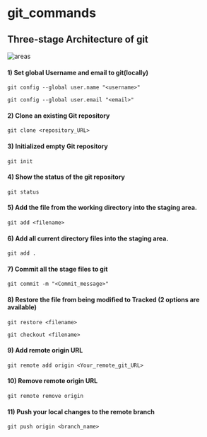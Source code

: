 # git_commands


## Three-stage Architecture of git

![areas](https://github.com/DhanashriSaner/git_commands/assets/88526990/2db1b30f-5542-44b3-8775-64c54f4af283)

#### 1) Set global Username and email to git(locally)
```
git config --global user.name "<username>"
```

```
git config --global user.email "<email>"
```
#### 2) Clone an existing Git repository
```
git clone <repository_URL>
```

#### 3) Initialized empty Git repository
```
git init
```
#### 4) Show the status of the git repository
```
git status
```
#### 5) Add the file from the working directory into the staging area.
```
git add <filename>
```

#### 6) Add all current directory files into the staging area.
```
git add .
```
#### 7) Commit all the stage files to git
```
git commit -m "<Commit_message>"
```

#### 8) Restore the file from being modified to Tracked (2 options are available)

```
git restore <filename>
```
```
git checkout <filename>
```

#### 9) Add remote origin URL
```
git remote add origin <Your_remote_git_URL>
```
#### 10) Remove remote origin URL
```
git remote remove origin
```

#### 11) Push your local changes to the remote branch
```
git push origin <branch_name>
```
